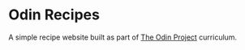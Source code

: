 # Odin Recipes

A simple recipe website built as part of [The Odin Project](https://www.theodinproject.com/) curriculum.
